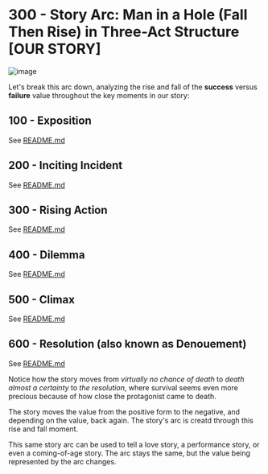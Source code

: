 # 300 - Story Arc: Man in a Hole (Fall Then Rise) in Three-Act Structure [OUR STORY]

![image](https://github.com/vanHeemstraCreations/movie-digital-twin/assets/1499433/7dca8cc0-e93a-4668-9493-974d7a06623e)

Let's break this arc down, analyzing the rise and fall of the **success** versus **failure** value throughout the key moments in our story:

## 100 - Exposition

See [README.md](./100/README.md)

## 200 - Inciting Incident

See [README.md](./200/README.md)

## 300 - Rising Action

See [README.md](./300/README.md)

## 400 - Dilemma

See [README.md](./400/README.md)

## 500 - Climax

See [README.md](./500/README.md)

## 600 - Resolution (also known as Denouement)

See [README.md](./600/README.md)

Notice how the story moves from *virtually no chance of death* to *death almost a certainty* to *the resolution*, where survival seems even more precious because of how close the protagonist came to death.

The story moves the value from the positive form to the negative, and depending on the value, back again. The story's arc is creatd through this rise and fall moment.

This same story arc can be used to tell a love story, a performance story, or even a coming-of-age story. The arc stays the same, but the value being represented by the arc changes.